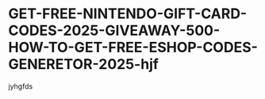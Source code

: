 # GET-FREE-NINTENDO-GIFT-CARD-CODES-2025-GIVEAWAY-500-HOW-TO-GET-FREE-ESHOP-CODES-GENERETOR-2025-hjf
jyhgfds
